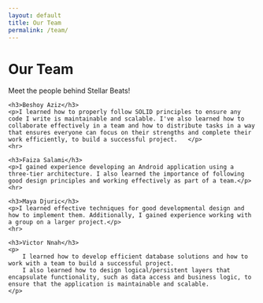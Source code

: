 ```yaml
---
layout: default
title: Our Team
permalink: /team/
---
```


<link rel="stylesheet" href="{{ '/team.css' | relative_url }}">

<div class="team-container">
    <h1>Our Team</h1>
    <p class="team-intro">Meet the people behind Stellar Beats!</p>

    <h3>Beshoy Aziz</h3>
    <p>I learned how to properly follow SOLID principles to ensure any code I write is maintainable and scalable. I've also learned how to collaborate effectively in a team and how to distribute tasks in a way that ensures everyone can focus on their strengths and complete their work efficiently, to build a successful project.   </p>
    <hr>

    <h3>Faiza Salami</h3>
    <p>I gained experience developing an Android application using a three-tier architecture. I also learned the importance of following good design principles and working effectively as part of a team.</p>
    <hr>

    <h3>Maya Djuric</h3>
    <p>I learned effective techniques for good developmental design and how to implement them. Additionally, I gained experience working with a group on a larger project.</p>
    <hr>

    <h3>Victor Nnah</h3>
    <p>
        I learned how to develop efficient database solutions and how to work with a team to build a successful project. 
        I also learned how to design logical/persistent layers that encapsulate functionality, such as data access and business logic, to ensure that the application is maintainable and scalable.
    </p>
</div>
